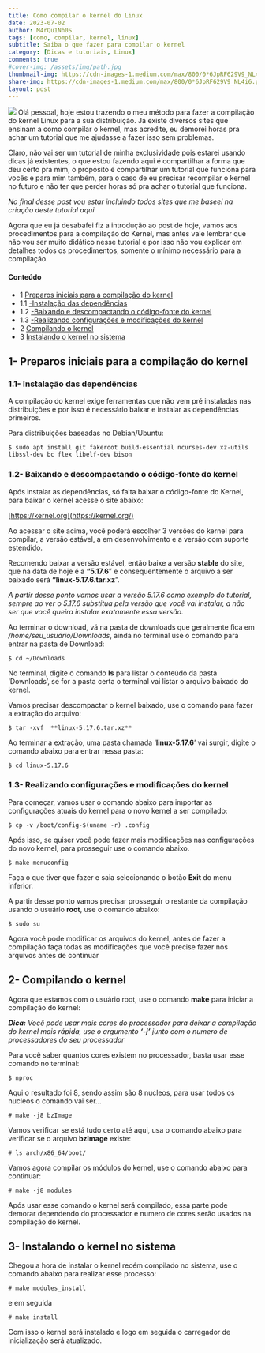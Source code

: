 ```yaml
---
title: Como compilar o kernel do Linux
date: 2023-07-02
author: M4rQu1Nh0S
tags: [como, compilar, kernel, linux]
subtitle: Saiba o que fazer para compilar o kernel
category: [Dicas e tutoriais, Linux]
comments: true
#cover-img: /assets/img/path.jpg
thumbnail-img: https://cdn-images-1.medium.com/max/800/0*6JpRF629V9_NL4i6.png
share-img: https://cdn-images-1.medium.com/max/800/0*6JpRF629V9_NL4i6.png
layout: post
---
```


![](https://cdn-images-1.medium.com/max/800/0*6JpRF629V9_NL4i6.png)
Olá pessoal, hoje estou trazendo o meu método para fazer a compilação do kernel Linux para a sua distribuição. Já existe diversos sites que ensinam a como compilar o kernel, mas acredite, eu demorei horas pra achar um tutorial que me ajudasse a fazer isso sem problemas.

Claro, não vai ser um tutorial de minha exclusividade pois estarei usando dicas já existentes, o que estou fazendo aqui é compartilhar a forma que deu certo pra mim, o propósito é compartilhar um tutorial que funciona para vocês e para mim também, para o caso de eu precisar recompilar o kernel no futuro e não ter que perder horas só pra achar o tutorial que funciona.

_No final desse post vou estar incluindo todos sites que me baseei na criação deste tutorial aqui_

Agora que eu já desabafei fiz a introdução ao post de hoje, vamos aos procedimentos para a compilação do Kernel, mas antes vale lembrar que não vou ser muito didático nesse tutorial e por isso não vou explicar em detalhes todos os procedimentos, somente o mínimo necessário para a compilação.

#### **Conteúdo**

- 1 [Preparos iniciais para a compilação do kernel](#b342)
- 1.1 [-Instalação das dependências](#397f)
- 1.2 [-Baixando e descompactando o código-fonte do kernel](#68fd)
- 1.3 [-Realizando configurações e modificações do kernel](#2aca)
- 2  [Compilando o kernel](#a4cb)
- 3  [Instalando o kernel no sistema](#instalando-o-kernel-no-sistema)

## 1- Preparos iniciais para a compilação do kernel
### 1.1- Instalação das dependências

A compilação do kernel exige ferramentas que não vem pré instaladas nas distribuições e por isso é necessário baixar e instalar as dependências primeiros.

Para distribuições baseadas no Debian/Ubuntu:

	$ sudo apt install git fakeroot build-essential ncurses-dev xz-utils libssl-dev bc flex libelf-dev bison

### 1.2- Baixando e descompactando o código-fonte do kernel
Após instalar as dependências, só falta baixar o código-fonte do Kernel, para baixar o kernel acesse o site abaixo:

[https://kernel.org](https://kernel.org/)

Ao acessar o site acima, você poderá escolher 3 versões do kernel para compilar, a versão estável, a em desenvolvimento e a versão com suporte estendido.

Recomendo baixar a versão estável, então baixe a versão **stable** do site, que na data de hoje é a **“5.17.6**” e consequentemente o arquivo a ser baixado será **“linux-5.17.6.tar.xz**”.

_A partir desse ponto vamos usar a versão 5.17.6 como exemplo do tutorial, sempre ao ver o 5.17.6 substitua pela versão que você vai instalar, a não ser que você queira instalar exatamente essa versão._

Ao terminar o download, vá na pasta de downloads que geralmente fica em _/home/seu_usuário/Downloads_, ainda no terminal use o comando para entrar na pasta de Download:

	$ cd ~/Downloads

No terminal, digite o comando **ls** para listar o conteúdo da pasta ‘Downloads’, se for a pasta certa o terminal vai listar o arquivo baixado do kernel.

Vamos precisar descompactar o kernel baixado, use o comando para fazer a extração do arquivo:

	$ tar -xvf  **linux-5.17.6.tar.xz**

Ao terminar a extração, uma pasta chamada ‘**linux-5.17.6**’ vai surgir, digite o comando abaixo para entrar nessa pasta:

	$ cd linux-5.17.6

### 1.3- Realizando configurações e modificações do kernel
Para começar, vamos usar o comando abaixo para importar as configurações atuais do kernel para o novo kernel a ser compilado:

	$ cp -v /boot/config-$(uname -r) .config

Após isso, se quiser você pode fazer mais modificações nas configurações do novo kernel, para prosseguir use o comando abaixo.

	$ make menuconfig

Faça o que tiver que fazer e saia selecionando o botão **Exit** do menu inferior.

A partir desse ponto vamos precisar prosseguir o restante da compilação usando o usuário **root**, use o comando abaixo:

	$ sudo su

Agora você pode modificar os arquivos do kernel, antes de fazer a compilação faça todas as modificações que você precise fazer nos arquivos antes de continuar

## 2- Compilando o kernel

Agora que estamos com o usuário root, use o comando **make** para iniciar a compilação do kernel:

**_Dica:_** _Você pode usar mais cores do processador para deixar a compilação do kernel mais rápida, use o argumento_ **_‘-j’_** _junto com o numero de processadores do seu processador_

Para você saber quantos cores existem no processador, basta usar esse comando no terminal:

	$ nproc

Aqui o resultado foi 8, sendo assim são 8 nucleos, para usar todos os nucleos o comando vai ser…

	# make -j8 bzImage

Vamos verificar se está tudo certo até aqui, usa o comando abaixo para verificar se o arquivo **bzImage** existe:

	# ls arch/x86_64/boot/

Vamos agora compilar os módulos do kernel, use o comando abaixo para continuar:

	# make -j8 modules

Após usar esse comando o kernel será compilado, essa parte pode demorar dependendo do processador e numero de cores serão usados na compilação do kernel.

## 3- Instalando o kernel no sistema
Chegou a hora de instalar o kernel recém compilado no sistema, use o comando abaixo para realizar esse processo:

	# make modules_install

e em seguida

	# make install

Com isso o kernel será instalado e logo em seguida o carregador de inicialização será atualizado.

